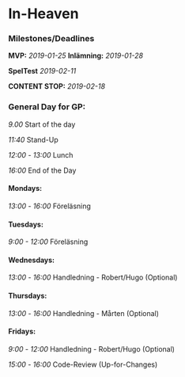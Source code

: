 # In-Heaven

### Milestones/Deadlines

**MVP:** *2019-01-25*    **Inlämning:** *2019-01-28*

**SpelTest** *2019-02-11*
   
**CONTENT STOP:** *2019-02-18*


### General Day for GP:

*9.00* Start of the day

*11:40* Stand-Up

*12:00* - *13:00* Lunch

*16:00* End of the Day

#### Mondays:

*13:00* - *16:00* Föreläsning

#### Tuesdays:

*9:00 - 12:00* Föreläsning


#### Wednesdays:

*13:00* - *16:00* Handledning - Robert/Hugo (Optional)


#### Thursdays:

*13:00* - *16:00* Handledning - Mårten (Optional)

#### Fridays: 

*9:00* - *12:00* Handledning - Robert/Hugo (Optional)

*15:00* - *16:00* Code-Review (Up-for-Changes) 
